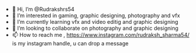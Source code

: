 - 👋 Hi, I’m @Rudrakshrs54
- 👀 I’m interested in gaming, graphic designing, photography and vfx
- 🌱 I’m currently learning vfx and video editig and graphic designing
- 💞️ I’m looking to collaborate on photography and graphic designing
- 📫 How to reach me , https://www.instagram.com/rudraksh_sharma54/ is my instagram handle, u can drop a message 

<!---
Rudrakshrs54/Rudrakshrs54 is a ✨ special ✨ repository because its `README.md` (this file) appears on your GitHub profile.
You can click the Preview link to take a look at your changes.
--->
